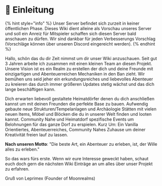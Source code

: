 # 👾 Einleitung

{% hint style="info" %}
Unser Server befindet sich zurzeit in keiner öffentlichen Phase. Dieses Wiki dient alleine als Vorschau unseres Server und soll ein Anreiz für Mitspieler schaffen sich diesen Server bald anschauen zu dürfen. Wir sind dankbar für jeden Verbesserungs Vorschlag (Vorschläge können über unseren Discord eingereicht werden).   &#x20;
{% endhint %}

Hallo, schön das du dir Zeit nimmst um dir unser Wiki anzuschauen. Seit gut 3 Jahren arbeite ich zusammen mit einen kleinen Team an diesen Projekt. Unsere Vision ist es ein Realm zu erstellen der dich und deine Freunde mit einzigartigen und Abenteuerreichen Mechaniken in den Ban zieht. Wir bemühen uns seid jeher ein erkundungsreiches und liebevolles Abenteuer zu kreieren das durch immer größeren Updates stetig wächst und das dich lange beschäftigen kann.&#x20;

Dich erwarten liebevoll gestaltete Heimatdörfer denen du dich anschließen kannst um mit deinen Freunden die perfekte Base zu bauen. Aufwendig gebaute neue Strukturen/Tempelanlagen und Archäologie Stätten mit vielen neuen Items, Möbel und Blöcken die du in unserer Welt finden und looten kannst. Community Nahe und Heimatdorf spezifische Events um Belohnungen für das ganze Dorf zu erspielen. Kurz Um: Ein Vanilla Orientiertes, Abenteuerreiches, Community Nahes Zuhause um deiner Kreativität freien lauf zu lassen. &#x20;

**Nach unseren Motto**: "Die beste Art, ein Abenteuer zu erleben, ist, der Wille alles zu erleben."

So das wars fürs erste. Wenn wir eure Interesse geweckt haben, schaut euch doch gern die nächsten Wiki Einträge an um alles über unser Projekt zu erfahren.

Gruß von Leprimex (Founder of Moonrealms)
